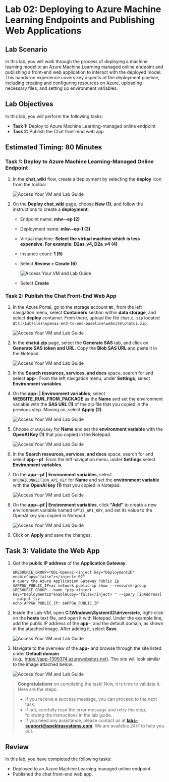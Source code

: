 # Lab 02: Deploying to Azure Machine Learning Endpoints and Publishing Web Applications

## Lab Scenario

In this lab, you will walk through the process of deploying a machine learning model to an Azure Machine Learning managed online endpoint and publishing a front-end web application to interact with the deployed model. This hands-on experience covers key aspects of the deployment pipeline, including creating and configuring resources on Azure, uploading necessary files, and setting up environment variables.

## Lab Objectives

In this lab, you will perform the following tasks:

- **Task 1:** Deploy to Azure Machine Learning-managed online endpoint
- **Task 2:** Publish the Chat front-end web app

## Estimated Timing: 80 Minutes

### Task 1: Deploy to Azure Machine Learning-Managed Online Endpoint

1. In the **chat_wiki** flow, create a deployment by selecting the **deploy** icon from the toolbar.

    ![Access Your VM and Lab Guide](../media/deploy.png)

1. On the **Deploy chat_wiki** page, choose **New (1)**, and follow the instructions to create a **deployment**:

   - Endpoint name: **mlw-<inject key="DeploymentID" enableCopy="false"></inject>-ep (2)**
     
   - Deployment name: **mlw-<inject key="DeploymentID" enableCopy="false"></inject>-ep-1 (3)**.
   
   - Virtual machine: **Select the virtual machine which is less expensive. For example: D2as_v4, D2a_v4 (4)**
   
   - Instance count: **1 (5)**
   
   - Select **Review + Create (6)**

        ![Access Your VM and Lab Guide](../media/save1.png)
    
    - Select **Create**
    
    
### Task 2: Publish the Chat Front-End Web App

1. In the Azure Portal, go to the storage account **st <inject key="DeploymentID" enableCopy="false"></inject>**, from the left navigation menu, select **Containers** section within **data storage**, and select **deploy** container. From there, upload the file `chatui.zip` located at `C:\LabFiles\openai-end-to-end-baseline\website\chatui.zip`.

   ![Access Your VM and Lab Guide](../media/openai-main-11.png)
   
1. In the **chatui.zip** page, select the **Generate SAS** tab, and click on **Generate SAS token and URL**. Copy the **Blob SAS URL** and paste it in the Notepad.

    ![Access Your VM and Lab Guide](../media/generatesastoken.png)

1. In the **Search resources, services, and docs** space, search for and select **app-<inject key="DeploymentID" enableCopy="false"></inject>**. From the left navigation menu, under **Settings**, select **Environment variables**.
   
1. On the **app-<inject key="DeploymentID" enableCopy="false"></inject> | Environment variables**, select **WEBSITE_RUN_FROM_PACKAGE** as the **Name** and set the environment variable with the **SAS URL (1)** of the zip file that you copied in the previous step. Moving on, select **Apply (2)**.

   ![Access Your VM and Lab Guide](../media/websiteapply.png)

1. Choose `chatApiKey` for **Name** and set the **environment variable** with the **OpenAI Key (1)** that you copied in the Notepad.

   ![Access Your VM and Lab Guide](../media/chat_api1.png)
   
1. In the **Search resources, services, and docs** space, search for and select **app-<inject key="DeploymentID" enableCopy="false"></inject>-pf**. From the left navigation menu, under **Settings** select **Environment variables**.

1. On the **app-<inject key="DeploymentID" enableCopy="false"></inject>-pf | Environment variables**, select `OPENAICONNECTION_API_KEY` for **Name** and set the **environment variable** with the **OpenAI key (1)** that you copied in Notepad.

   ![Access Your VM and Lab Guide](../media/chat_api3.png)
   
1. On the **app-<inject key="DeploymentID" enableCopy="false"></inject>-pf | Environment variables**, click **"Add"** to create a new environment variable named `GPT35_API_KEY`, and set its value to the OpenAI key you copied in Notepad.

   ![Access Your VM and Lab Guide](../media/chat_api2.png)

1. Click on **Apply** and save the changes.
   
## Task 3: Validate the Web App

1. Get the **public IP address** of the **Application Gateway**.
    ```
    $RESOURCE_GROUP="ODL-Openai-<inject key="DeploymentID" enableCopy="false"></inject>-02"
    # query the Azure Application Gateway Public Ip
    $APPGW_PUBLIC_IP=az network public-ip show --resource-group $RESOURCE_GROUP --name "pip-<inject key="DeploymentID"enableCopy="false</inject> " --query [ipAddress] --output tsv
    echo APPGW_PUBLIC_IP: $APPGW_PUBLIC_IP
    
    ```
1. Inside the Lab-VM, open **C:\Windows\System32\drivers\etc**, right-click on the **hosts** text file, and open it with Notepad. Under the example line, add the public IP address of the **app-<inject key="DeploymentID" enableCopy="false"></inject>**, and the default domain, as shown in the attached image. After adding it, select **Save**.

   ![Access Your VM and Lab Guide](../media/save4.png)
  
1. Navigate to the overview of the **app-<inject key="DeploymentID" enableCopy="false"></inject>** and browse through the site listed under **Default domain**<br>
   (e.g., https://app-1399374.azurewebsites.net). The site will look similar to the image attached below.

   ![Access Your VM and Lab Guide](../media/save2.png)

> **Congratulations** on completing the task! Now, it is time to validate it. Here are the steps:
> - If you receive a success message, you can proceed to the next task.
> - If not, carefully read the error message and retry the step, following the instructions in the lab guide. 
> - If you need any assistance, please contact us at **labs-support@spektrasystems.com**. We are available 24/7 to help you out.
<validation step="bc1076dc-0395-45bd-ab87-150b43d617e5" />
   
## Review

In this lab, you have completed the following tasks:

- Deployed to an Azure Machine Learning managed online endpoint.
- Published the chat front-end web app.
